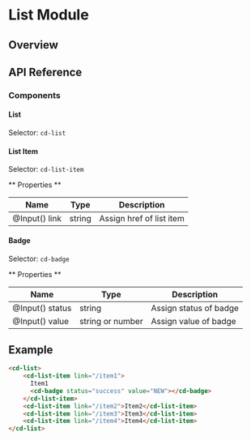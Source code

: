 # List Module

## Overview



## API Reference

### Components

#### List

Selector: `cd-list`


#### List Item

Selector: `cd-list-item`

** Properties **

| Name | Type | Description |
| --- | --- | --- |
| @Input() link | string | Assign href of list item |


#### Badge

Selector: `cd-badge`

** Properties **

| Name | Type | Description |
| --- | --- | --- |
| @Input() status | string | Assign status of badge |
| @Input() value | string or number | Assign value of badge |



## Example

```html
<cd-list>
    <cd-list-item link="/item1">
      Item1
      <cd-badge status="success" value="NEW"></cd-badge>
    </cd-list-item>
    <cd-list-item link="/item2">Item2</cd-list-item>
    <cd-list-item link="/item3">Item3</cd-list-item>
    <cd-list-item link="/item4">Item4</cd-list-item>
</cd-list>
```
